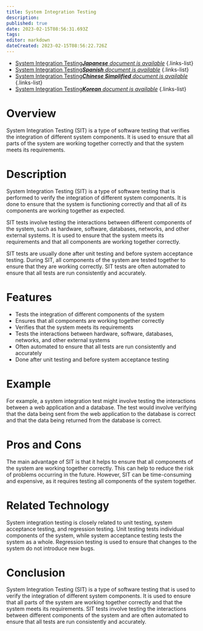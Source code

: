 ```yaml
---
title: System Integration Testing
description: 
published: true
date: 2023-02-15T08:56:31.693Z
tags: 
editor: markdown
dateCreated: 2023-02-15T08:56:22.726Z
---
```


- [System Integration Testing***Japanese** document is available*](/ja/Knowledge-base/Dictionary/system-integration-testing)
{.links-list}
- [System Integration Testing***Spanish** document is available*](/es/Knowledge-base/Dictionary/system-integration-testing)
{.links-list}
- [System Integration Testing***Chinese Simplified** document is available*](/zh/Knowledge-base/Dictionary/system-integration-testing)
{.links-list}
- [System Integration Testing***Korean** document is available*](/ko/Knowledge-base/Dictionary/system-integration-testing)
{.links-list}


# Overview
System Integration Testing (SIT) is a type of software testing that verifies the integration of different system components. It is used to ensure that all parts of the system are working together correctly and that the system meets its requirements.

# Description
System Integration Testing (SIT) is a type of software testing that is performed to verify the integration of different system components. It is done to ensure that the system is functioning correctly and that all of its components are working together as expected.

SIT tests involve testing the interactions between different components of the system, such as hardware, software, databases, networks, and other external systems. It is used to ensure that the system meets its requirements and that all components are working together correctly.

SIT tests are usually done after unit testing and before system acceptance testing. During SIT, all components of the system are tested together to ensure that they are working correctly. SIT tests are often automated to ensure that all tests are run consistently and accurately.

# Features
- Tests the integration of different components of the system
- Ensures that all components are working together correctly
- Verifies that the system meets its requirements
- Tests the interactions between hardware, software, databases, networks, and other external systems
- Often automated to ensure that all tests are run consistently and accurately
- Done after unit testing and before system acceptance testing

# Example
For example, a system integration test might involve testing the interactions between a web application and a database. The test would involve verifying that the data being sent from the web application to the database is correct and that the data being returned from the database is correct.

# Pros and Cons
The main advantage of SIT is that it helps to ensure that all components of the system are working together correctly. This can help to reduce the risk of problems occurring in the future. However, SIT can be time-consuming and expensive, as it requires testing all components of the system together.

# Related Technology
System integration testing is closely related to unit testing, system acceptance testing, and regression testing. Unit testing tests individual components of the system, while system acceptance testing tests the system as a whole. Regression testing is used to ensure that changes to the system do not introduce new bugs.

# Conclusion
System Integration Testing (SIT) is a type of software testing that is used to verify the integration of different system components. It is used to ensure that all parts of the system are working together correctly and that the system meets its requirements. SIT tests involve testing the interactions between different components of the system and are often automated to ensure that all tests are run consistently and accurately.